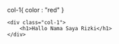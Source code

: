 col-1{
    color : "red"
}

    <div class="col-1">
        <h1>Hallo Nama Saya Rizki</h1>
    </div>    
